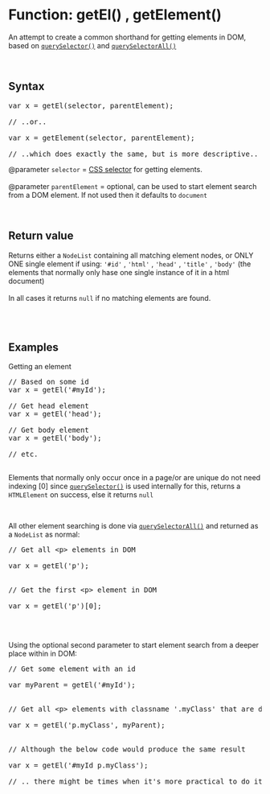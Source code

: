 # Function: getEl() , getElement()
An attempt to create a common shorthand for getting elements in DOM, based on <code><a href="https://developer.mozilla.org/en-US/docs/Web/API/Document/querySelector">querySelector()</a></code> and <code><a href="https://developer.mozilla.org/en-US/docs/Web/API/Document/querySelectorAll">querySelectorAll()</a></code>

<br />

## Syntax
<pre>
var x = getEl(selector, parentElement);

// ..or..

var x = getElement(selector, parentElement);

// ..which does exactly the same, but is more descriptive..
</pre>

@parameter <code>selector</code> = <a href="https://developer.mozilla.org/en-US/docs/Web/CSS/CSS_Selectors">CSS selector</a> for getting elements.
<br /><br />
@parameter <code>parentElement</code> = optional, can be used to start element search from a DOM element. If not used then it defaults to <code>document</code>

<br />

## Return value
Returns either a <code>NodeList</code> containing all matching element nodes, or ONLY ONE single element if using: <code>'#id'</code> , <code>'html'</code> , <code>'head'</code> , <code>'title'</code> , <code>'body'</code> (the elements that normally only hase one single instance of it in a html document)<br />
<br />
In all cases it returns <code>null</code> if no matching elements are found.<br /><br />

<br />

## Examples
Getting an element<br />
<pre>
// Based on some id
var x = getEl('#myId');

// Get head element
var x = getEl('head');

// Get body element
var x = getEl('body');

// etc.

</pre>
Elements that normally only occur once in a page/or are unique do not need indexing [0] since <code><a href="https://developer.mozilla.org/en-US/docs/Web/API/Document/querySelector">querySelector()</a></code> is used internally for this, returns a <code>HTMLElement</code> on success, else it returns <code>null</code>

<br />

All other element searching is done via <code><a href="https://developer.mozilla.org/en-US/docs/Web/API/Document/querySelectorAll">querySelectorAll()</a></code> and returned as a <code>NodeList</code> as normal:<br />
<pre>
// Get all &lt;p&gt; elements in DOM

var x = getEl('p');


// Get the first &lt;p&gt; element in DOM

var x = getEl('p')[0];

</pre>

<br />

Using the optional second parameter to start element search from a deeper place within in DOM:<br />
<pre>
// Get some element with an id

var myParent = getEl('#myId');


// Get all &lt;p&gt; elements with classname '.myClass' that are descendants of the parent element whose id is 'myId'

var x = getEl('p.myClass', myParent);


// Although the below code would produce the same result

var x = getEl('#myId p.myClass');

// .. there might be times when it's more practical to do it the former way

</pre>






